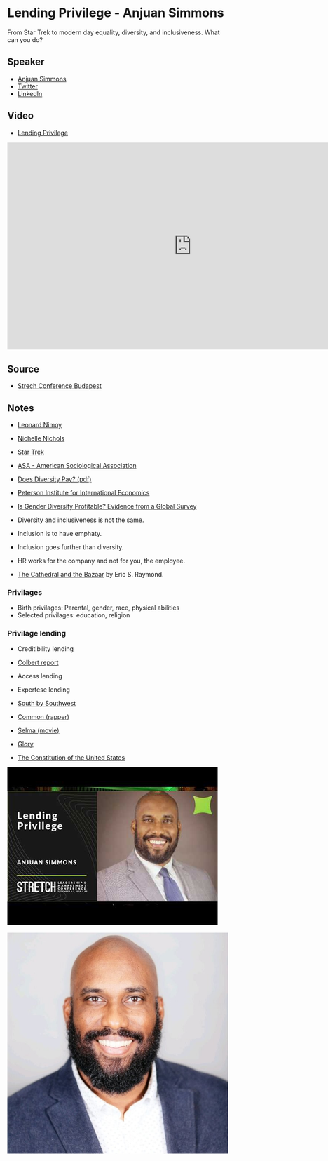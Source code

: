 # Lending Privilege - Anjuan Simmons

From Star Trek to modern day equality, diversity, and inclusiveness. What can you do?

## Speaker

* [Anjuan Simmons](https://anjuansimmons.com/)
* [Twitter](https://twitter.com/anjuan)
* [LinkedIn](https://www.linkedin.com/in/anjuan/)

## Video

* <a href="https://www.youtube.com/watch?v=hyiMathkUrQ">Lending Privilege</a>

<iframe width="840" height="472" src="https://www.youtube.com/embed/hyiMathkUrQ"
frameborder="0"
allow="accelerometer; autoplay; encrypted-media; gyroscope; picture-in-picture"
allowfullscreen>
</iframe>

## Source

* [Strech Conference Budapest](http://www.stretchcon.com/2018/)


## Notes

* [Leonard Nimoy](https://en.wikipedia.org/wiki/Leonard_Nimoy)
* [Nichelle Nichols](https://en.wikipedia.org/wiki/Nichelle_Nichols)
* [Star Trek](https://startrek.com/)

* [ASA - American Sociological Association](https://www.asanet.org/)
* [Does Diversity Pay? (pdf)](https://www.asanet.org/sites/default/files/savvy/images/journals/docs/pdf/asr/Apr09ASRFeature.pdf)

* [Peterson Institute for International Economics](https://piie.com/)
* [Is Gender Diversity Profitable? Evidence from a Global Survey](https://piie.com/publications/working-papers/gender-diversity-profitable-evidence-global-survey)

* Diversity and inclusiveness is not the same.
* Inclusion is to have emphaty.
* Inclusion goes further than diversity.

* HR works for the company and not for you, the employee.

* [The Cathedral and the Bazaar](https://en.wikipedia.org/wiki/The_Cathedral_and_the_Bazaar) by Eric S. Raymond.


### Privilages

* Birth privilages: Parental, gender, race, physical abilities
* Selected privilages: education, religion

### Privilage lending

* Creditibility lending
* [Colbert report](http://www.cc.com/shows/the-colbert-report)

* Access lending
* Expertese lending
* [South by Southwest](https://sxsw.com/)


* [Common (rapper)](https://en.wikipedia.org/wiki/Common_(rapper))
* [Selma (movie)](https://en.wikipedia.org/wiki/Selma_(film))
* [Glory](https://www.youtube.com/watch?v=HUZOKvYcx_o)

* [The Constitution of the United States](https://www.archives.gov/founding-docs/constitution-transcript)


![](assets/img/l/lending-privilege.jpg)

![](assets/img/p/anjuan-simmons.jpg)
